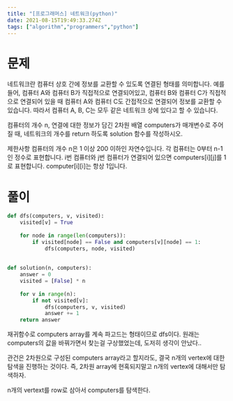 ```yaml
---
title: "[프로그래머스] 네트워크(python)"
date: 2021-08-15T19:49:33.274Z
tags: ["algorithm","programmers","python"]
---
```

# 문제

네트워크란 컴퓨터 상호 간에 정보를 교환할 수 있도록 연결된 형태를 의미합니다. 예를 들어, 컴퓨터 A와 컴퓨터 B가 직접적으로 연결되어있고, 컴퓨터 B와 컴퓨터 C가 직접적으로 연결되어 있을 때 컴퓨터 A와 컴퓨터 C도 간접적으로 연결되어 정보를 교환할 수 있습니다. 따라서 컴퓨터 A, B, C는 모두 같은 네트워크 상에 있다고 할 수 있습니다.

컴퓨터의 개수 n, 연결에 대한 정보가 담긴 2차원 배열 computers가 매개변수로 주어질 때, 네트워크의 개수를 return 하도록 solution 함수를 작성하시오.

제한사항
컴퓨터의 개수 n은 1 이상 200 이하인 자연수입니다.
각 컴퓨터는 0부터 n-1인 정수로 표현합니다.
i번 컴퓨터와 j번 컴퓨터가 연결되어 있으면 computers[i][j]를 1로 표현합니다.
computer[i][i]는 항상 1입니다.

# 풀이
```python
def dfs(computers, v, visited):
    visited[v] = True
    
    for node in range(len(computers)):
        if visited[node] == False and computers[v][node] == 1:
            dfs(computers, node, visited)
            
    
def solution(n, computers):
    answer = 0
    visited = [False] * n
    
    for v in range(n):
        if not visited[v]:
            dfs(computers, v, visited)
            answer += 1
    return answer
```
재귀함수로 computers array를 계속 파고드는 형태이므로 dfs이다. 원래는 computers의 값을 바꿔가면서 찾는걸 구상했었는데, 도저히 생각이 안났다..

관건은 2차원으로 구성된 computers array라고 할지라도, 결국 n개의 vertex에 대한 탐색을 진행하는 것이다. 즉, 2차원 array에 현혹되지말고 n개의 vertex에 대해서만 탐색하자.

n개의 vertext를 row로 삼아서 computers를 탐색한다.




			
